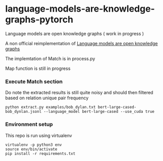 # language-models-are-knowledge-graphs-pytorch
Language models are open knowledge graphs ( work in progress )

A non official reimplementation of [Language models are open knowledge graphs](https://arxiv.org/abs/2010.11967)

The implemtation of Match is in process.py

Map function is still in progress


### Execute Match section

Do note the extracted results is still quite noisy and should then filtered based on relation unique pair frequency 

```
python extract.py examples/bob_dylan.txt bert-large-cased-bob_dynlan.jsonl --language_model bert-large-cased --use_cuda true
```


### Environment setup


This repo is run using virtualenv 

```
virtualenv -p python3 env
source env/bin/activate
pip install -r requirements.txt
```

